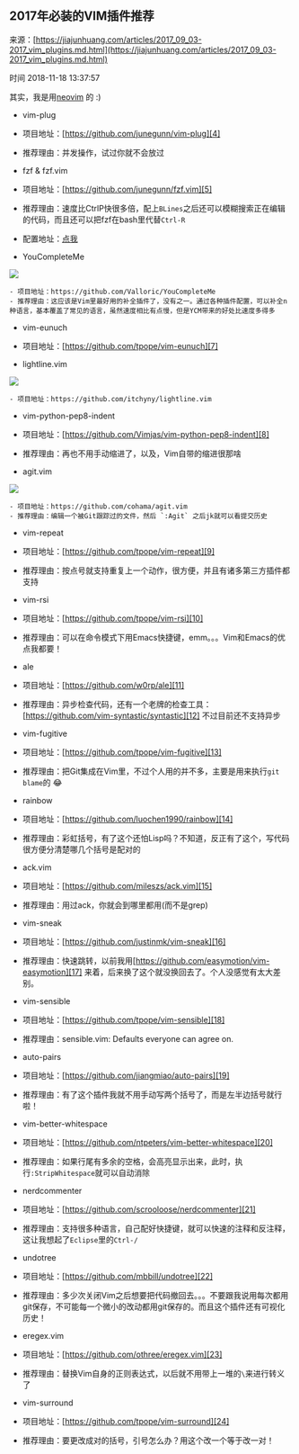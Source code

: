 ## 2017年必装的VIM插件推荐

来源：[https://jiajunhuang.com/articles/2017_09_03-2017_vim_plugins.md.html](https://jiajunhuang.com/articles/2017_09_03-2017_vim_plugins.md.html)

时间 2018-11-18 13:37:57

 
其实，我是用[neovim][3] 的 :)

 
* vim-plug

 
* 项目地址：[https://github.com/junegunn/vim-plug][4]  
* 推荐理由：并发操作，试过你就不会放过 
   
  
* fzf & fzf.vim

 
* 项目地址：[https://github.com/junegunn/fzf.vim][5]  
* 推荐理由：速度比CtrlP快很多倍，配上`BLines`之后还可以模糊搜索正在编辑的代码，而且还可以把fzf在bash里代替`Ctrl-R` 
* 配置地址：[点我][6]  
   
  
* YouCompleteMe

 
![][0]

```
- 项目地址：https://github.com/Valloric/YouCompleteMe
- 推荐理由：这应该是Vim里最好用的补全插件了，没有之一。通过各种插件配置，可以补全n种语言，基本覆盖了常见的语言，虽然速度相比有点慢，但是YCM带来的好处比速度多得多
```

 
* vim-eunuch

 
* 项目地址：[https://github.com/tpope/vim-eunuch][7]  
* lightline.vim 
   

 
![][1]

```
- 项目地址：https://github.com/itchyny/lightline.vim
```

 
* vim-python-pep8-indent

 
* 项目地址：[https://github.com/Vimjas/vim-python-pep8-indent][8]  
* 推荐理由：再也不用手动缩进了，以及，Vim自带的缩进很那啥 
   
  
* agit.vim

 
![][2]

```
- 项目地址：https://github.com/cohama/agit.vim
- 推荐理由：编辑一个被Git跟踪过的文件，然后 `:Agit` 之后jk就可以看提交历史
```

 
* vim-repeat

 
* 项目地址：[https://github.com/tpope/vim-repeat][9]  
* 推荐理由：按点号就支持重复上一个动作，很方便，并且有诸多第三方插件都支持 
   
  
* vim-rsi

 
* 项目地址：[https://github.com/tpope/vim-rsi][10]  
* 推荐理由：可以在命令模式下用Emacs快捷键，emm。。。Vim和Emacs的优点我都要！ 
   
  
* ale

 
* 项目地址：[https://github.com/w0rp/ale][11]  
* 推荐理由：异步检查代码，还有一个老牌的检查工具：[https://github.com/vim-syntastic/syntastic][12] 不过目前还不支持异步  
   
  
* vim-fugitive

 
* 项目地址：[https://github.com/tpope/vim-fugitive][13]  
* 推荐理由：把Git集成在Vim里，不过个人用的并不多，主要是用来执行`git blame`的 :joy:  
   
  
* rainbow

 
* 项目地址：[https://github.com/luochen1990/rainbow][14]  
* 推荐理由：彩虹括号，有了这个还怕Lisp吗？不知道，反正有了这个，写代码很方便分清楚哪几个括号是配对的 
   
  
* ack.vim

 
* 项目地址：[https://github.com/mileszs/ack.vim][15]  
* 推荐理由：用过ack，你就会到哪里都用(而不是grep) 
   
  
* vim-sneak

 
* 项目地址：[https://github.com/justinmk/vim-sneak][16]  
* 推荐理由：快速跳转，以前我用[https://github.com/easymotion/vim-easymotion][17] 来着，后来换了这个就没换回去了。个人没感觉有太大差别。  
   
  
* vim-sensible

 
* 项目地址：[https://github.com/tpope/vim-sensible][18]  
* 推荐理由：sensible.vim: Defaults everyone can agree on. 
   
  
* auto-pairs

 
* 项目地址：[https://github.com/jiangmiao/auto-pairs][19]  
* 推荐理由：有了这个插件我就不用手动写两个括号了，而是左半边括号就行啦！ 
   
  
* vim-better-whitespace

 
* 项目地址：[https://github.com/ntpeters/vim-better-whitespace][20]  
* 推荐理由：如果行尾有多余的空格，会高亮显示出来，此时，执行`:StripWhitespace`就可以自动消除  
   
  
* nerdcommenter

 
* 项目地址：[https://github.com/scrooloose/nerdcommenter][21]  
* 推荐理由：支持很多种语言，自己配好快捷键，就可以快速的注释和反注释，这让我想起了`Eclipse`里的`Ctrl-/` 
   
  
* undotree

 
* 项目地址：[https://github.com/mbbill/undotree][22]  
* 推荐理由：多少次关闭Vim之后想要把代码撤回去。。。不要跟我说用每次都用git保存，不可能每一个微小的改动都用git保存的。而且这个插件还有可视化历史！ 
   
  
* eregex.vim

 
* 项目地址：[https://github.com/othree/eregex.vim][23]  
* 推荐理由：替换Vim自身的正则表达式，以后就不用带上一堆的`\`来进行转义了  
   
  
* vim-surround

 
* 项目地址：[https://github.com/tpope/vim-surround][24]  
* 推荐理由：要更改成对的括号，引号怎么办？用这个改一个等于改一对！ 
   


[3]: https://github.com/neovim/neovim
[4]: https://github.com/junegunn/vim-plug
[5]: https://github.com/junegunn/fzf.vim
[6]: https://github.com/jiajunhuang/dotxmonad/blob/80ef5353c3903a5cf95da87d7c8674f10eb0e463/vim/vimrc#L164-L168
[7]: https://github.com/tpope/vim-eunuch
[8]: https://github.com/Vimjas/vim-python-pep8-indent
[9]: https://github.com/tpope/vim-repeat
[10]: https://github.com/tpope/vim-rsi
[11]: https://github.com/w0rp/ale
[12]: https://github.com/vim-syntastic/syntastic
[13]: https://github.com/tpope/vim-fugitive
[14]: https://github.com/luochen1990/rainbow
[15]: https://github.com/mileszs/ack.vim
[16]: https://github.com/justinmk/vim-sneak
[17]: https://github.com/easymotion/vim-easymotion
[18]: https://github.com/tpope/vim-sensible
[19]: https://github.com/jiangmiao/auto-pairs
[20]: https://github.com/ntpeters/vim-better-whitespace
[21]: https://github.com/scrooloose/nerdcommenter
[22]: https://github.com/mbbill/undotree
[23]: https://github.com/othree/eregex.vim
[24]: https://github.com/tpope/vim-surround
[0]: https://img2.tuicool.com/ZBJzeui.gif
[1]: https://img0.tuicool.com/ANFbqyr.png
[2]: https://img2.tuicool.com/26NVVfu.gif